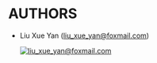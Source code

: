 # AUTHORS

* Liu Xue Yan (<liu_xue_yan@foxmail.com>)

  [![liu_xue_yan@foxmail.com](https://www.gravatar.com/avatar/049d2fae1fd2df6439e87d1383d0276b)](mailto:liu_xue_yan@foxmail.com)